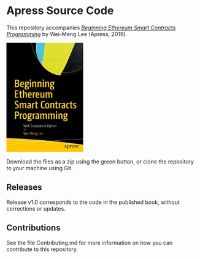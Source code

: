 # Apress Source Code

This repository accompanies [*Beginning Ethereum Smart Contracts Programming*](https://www.apress.com/9781484250853) by Wei-Meng Lee (Apress, 2019).

[comment]: #cover
![Cover image](9781484250853.jpg)

Download the files as a zip using the green button, or clone the repository to your machine using Git.

## Releases

Release v1.0 corresponds to the code in the published book, without corrections or updates.

## Contributions

See the file Contributing.md for more information on how you can contribute to this repository.